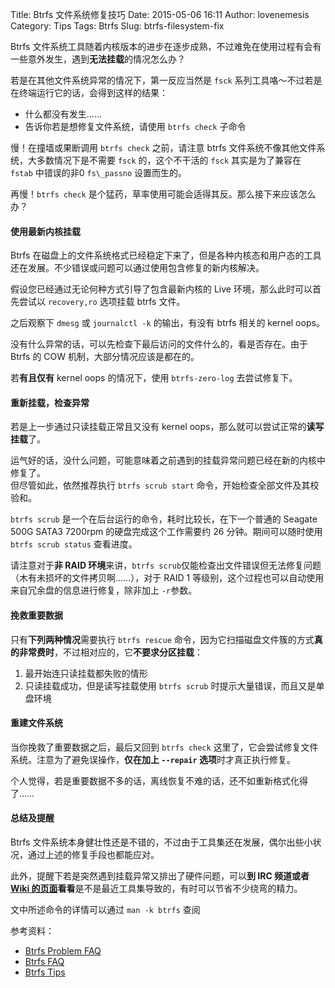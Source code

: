 Title: Btrfs 文件系统修复技巧
Date: 2015-05-06 16:11
Author: lovenemesis
Category: Tips
Tags: Btrfs
Slug: btrfs-filesystem-fix

Btrfs
文件系统工具随着内核版本的进步在逐步成熟，不过难免在使用过程有会有一些意外发生，遇到**无法挂载**的情况怎么办？

若是在其他文件系统异常的情况下，第一反应当然是 `fsck`
系列工具咯～不过若是在终端运行它的话，会得到这样的结果：

* 什么都没有发生……  
* 告诉你若是想修复文件系统，请使用 `btrfs check` 子命令

慢！在撞墙或果断调用 `btrfs check` 之前，请注意 btrfs
文件系统不像其他文件系统，大多数情况下是不需要 `fsck` 的，这个不干活的
`fsck` 其实是为了兼容在 `fstab` 中错误的非0 `fs\_passno`
设置而生的。

再慢！`btrfs check`
是个猛药，草率使用可能会适得其反。那么接下来应该怎么办？

#### 使用最新内核挂载

Btrfs
在磁盘上的文件系统格式已经稳定下来了，但是各种内核态和用户态的工具还在发展。不少错误或问题可以通过使用包含修复的新内核解决。

假设您已经通过无论何种方式引导了包含最新内核的 Live
环境，那么此时可以首先尝试以 `recovery,ro` 选项挂载 btrfs 文件。

之后观察下 `dmesg` 或 `journalctl -k` 的输出，有没有 btrfs 相关的
kernel oops。

没有什么异常的话，可以先检查下最后访问的文件什么的，看是否存在。由于
Btrfs 的 COW 机制，大部分情况应该是都在的。

若**有且仅有** kernel oops 的情况下，使用 `btrfs-zero-log`
去尝试修复下。

#### 重新挂载，检查异常

若是上一步通过只读挂载正常且又没有 kernel
oops，那么就可以尝试正常的**读写挂载**了。

运气好的话，没什么问题，可能意味着之前遇到的挂载异常问题已经在新的内核中修复了。  
但尽管如此，依然推荐执行 `btrfs scrub start`
命令，开始检查全部文件及其校验和。

`btrfs scrub` 是一个在后台运行的命令，耗时比较长，在下一个普通的
Seagate 500G SATA3 7200rpm 的硬盘完成这个工作需要约 26
分钟。期间可以随时使用 `btrfs scrub status` 查看进度。

请注意对于**非 RAID 环境**来讲，`btrfs
scrub`仅能检查出文件错误但无法修复问题（木有未损坏的文件拷贝啊……），对于
RAID 1 等级别，这个过程也可以自动使用来自冗余盘的信息进行修复，除非加上
`-r`参数。

#### 挽救重要数据

只有**下列两种情况**需要执行 `btrfs rescue`
命令，因为它扫描磁盘文件簇的方式**真的非常费时**，不过相对应的，它**不要求分区挂载**：

1. 最开始连只读挂载都失败的情形  
2. 只读挂载成功，但是读写挂载使用 `btrfs scrub`
时提示大量错误，而且又是单盘环境

#### 重建文件系统

当你挽救了重要数据之后，最后又回到 `btrfs check`
这里了，它会尝试修复文件系统。注意为了避免误操作，**仅在加上
`--repair` 选项**时才真正执行修复。

个人觉得，若是重要数据不多的话，离线恢复不难的话，还不如重新格式化得了……

#### 总结及提醒

Btrfs
文件系统本身健壮性还是不错的，不过由于工具集还在发展，偶尔出些小状况，通过上述的修复手段也都能应对。

此外，提醒下若是突然遇到挂载异常又排出了硬件问题，可以**到 IRC
频道或者 [Wiki
的页面](https://btrfs.wiki.kernel.org/index.php/Gotchas)看看**是不是最近工具集导致的，有时可以节省不少绕弯的精力。

文中所述命令的详情可以通过 `man -k btrfs` 查阅

参考资料：

* [Btrfs Problem
FAQ](https://btrfs.wiki.kernel.org/index.php/Problem\_FAQ)  
* [Btrfs FAQ](https://btrfs.wiki.kernel.org/index.php/FAQ)  
* [Btrfs
Tips](http://marc.merlins.org/perso/btrfs/post\_2014-03-19\_Btrfs-Tips\_-Btrfs-Scrub-and-Btrfs-Filesystem-Repair.html)
